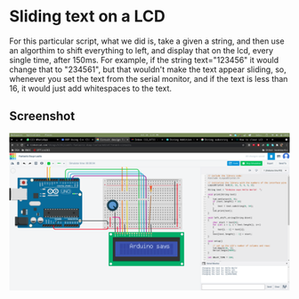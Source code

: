 # Sliding text on a LCD
For this particular script, what we did is, take a given a string, and then use an algorthim to shift everything to left, and display that on the lcd, every single time, after 150ms. For example, if the string text="123456" it would change that to "234561", but that wouldn't make the text appear sliding, so, whenever you set the text from the serial monitor, and if the text is less than 16, it would just add whitespaces to the text.

## Screenshot 
<img src="ss.png" >